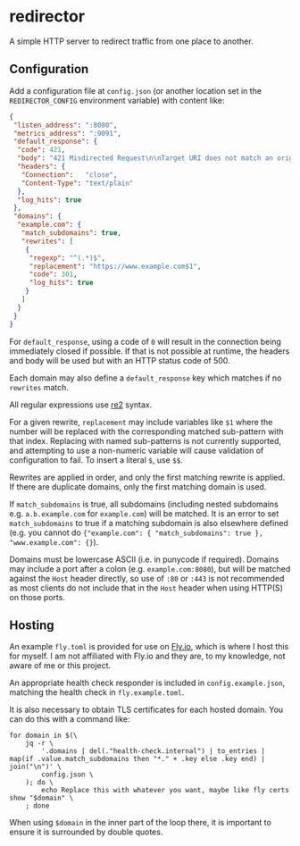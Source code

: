 # redirector

A simple HTTP server to redirect traffic from one place to another.

## Configuration

Add a configuration file at `config.json` (or another location set in the `REDIRECTOR_CONFIG` environment variable) with content like:

```json
{
 "listen_address": ":8080",
 "metrics_address": ":9091",
 "default_response": {
  "code": 421,
  "body": "421 Misdirected Request\n\nTarget URI does not match an origin for which the server has been configured.\n",
  "headers": {
   "Connection":   "close",
   "Content-Type": "text/plain"
  },
  "log_hits": true
 },
 "domains": {
  "example.com": {
   "match_subdomains": true,
   "rewrites": [
    {
     "regexp": "^(.*)$",
     "replacement": "https://www.example.com$1",
     "code": 301,
     "log_hits": true
    }
   ]
  }
 }
}
```

For `default_response`, using a code of `0` will result in the connection being immediately closed if possible. If that is not possible at runtime, the headers and body will be used but with an HTTP status code of 500.

Each domain may also define a `default_response` key which matches if no `rewrites` match.

All regular expressions use [re2](https://github.com/google/re2/wiki/Syntax) syntax.

For a given rewrite, `replacement` may include variables like `$1` where the number will be replaced with the corresponding matched sub-pattern with that index. Replacing with named sub-patterns is not currently supported, and attempting to use a non-numeric variable will cause validation of configuration to fail. To insert a literal `$`, use `$$`.

Rewrites are applied in order, and only the first matching rewrite is applied. If there are duplicate domains, only the first matching domain is used.

If `match_subdomains` is true, all subdomains (including nested subdomains e.g. `a.b.example.com` for `example.com`) will be matched. It is an error to set `match_subdomains` to true if a matching subdomain is also elsewhere defined (e.g. you cannot do `{"example.com": { "match_subdomains": true }, "www.example.com": {}`).

Domains must be lowercase ASCII (i.e. in punycode if required). Domains may include a port after a colon (e.g. `example.com:8080`), but will be matched against the `Host` header directly, so use of `:80` or `:443` is not recommended as most clients do not include that in the `Host` header when using HTTP(S) on those ports.

## Hosting

An example `fly.toml` is provided for use on [Fly.io](https://fly.io), which is where I host this for myself. I am not affiliated with Fly.io and they are, to my knowledge, not aware of me or this project.

An appropriate health check responder is included in `config.example.json`, matching the health check in `fly.example.toml`.

It is also necessary to obtain TLS certificates for each hosted domain. You can do this with a command like:

```console
for domain in $(\
    jq -r \
        '.domains | del(."health-check.internal") | to_entries | map(if .value.match_subdomains then "*." + .key else .key end) | join("\n")' \
        config.json \
    ); do \
        echo Replace this with whatever you want, maybe like fly certs show "$domain" \
    ; done
```

When using `$domain` in the inner part of the loop there, it is important to ensure it is surrounded by double quotes.
